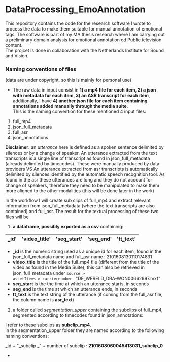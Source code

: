 # DataProcessing_EmoAnnotation
This repository contains the code for the research software I wrote to process the data to make them suitable for manual annotation of emotional tags. The software is part of my MA thesis research where I am carrying out a preliminary domain analysis for emotional annotation od Public television content. <br>
The projcet is done in collaboration with the Netherlands Institute for Sound and Vision.

### Naming conventions of files
(data are under copyright, so this is mainly for personal use)<br>

- The raw data in input consist in **1) a mp4 file for each item, 2) a json with metadata for each item, 3) an ASR transcript for each item**, additionally, I have **4) another json file for each item containing annotations added manually through the media suite**. <br>
This is the naming convention for these mentioned 4 input files:
1) full_mp4
2) json_full_metadata
3) full_asr
4) json_annotations

**Disclaimer:** an *utterance* here is defined as a spoken sentence delimited by silences or by a change of speaker. An utterance extracted from the text transcripts is a single line of transcript as found in json_full_metadata (already delimited by timecodes). These were manually produced by data providers VS An utterance extracted from asr transcripts is automatically delimited by silences identified by the automatic speech recognition tool. As found in the asr these utterances are long and they do not account for change of speakers, therefore they need to be manipulated to make them more aligned to the other modalities (this will be done later in the work) 

In the workflow I will create sub clips of full_mp4 and extract relevant information from json_full_metadata (where the text transcripts are also contained) and full_asr. The result for the textual processing of these two files will be
1) **a dataframe, possibly exported as a csv** containing:


| _id' | 'video_title' | 'seg_start' | 'seg_end' | 'tt_text'| 
|------|---------------|-------------|-----------|-----------| 

- **_id** is the numeric string used as a unique id for each item, found in the json_full_metadata name and full_asr name : 2101608130110174831
- **video_title** is the title of the full_mp4 file (different from the title of the video as found in the Media Suite), this can also be retrieved in json_full_metadata under <code>source > assetItems > carriernumber</code> : "DE_WERELD_DRA-WON00662997.mxf"
- **seg_start** is the the time at which an utterance starts, in seconds
- **seg_end** is the time at which an utterance ends, in seconds
- **tt_text** is the text string of the utterance (if coming from the full_asr file, the column name is **asr_text**)

2) a folder called *segmentation_upper* containing the subclips of full_mp4, segmented according to timecodes found in json_annotations:

I refer to these subclips as **subclip_mp4**. <br>
in the segmentation_upper folder they are named according to the following naming conventions:

_id + "_subclip _" + number of subclip : **2101608060045413031_subclip_0**



  
- 
